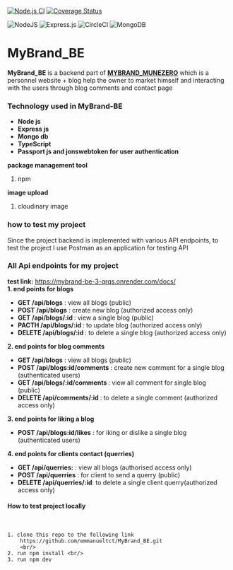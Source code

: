   [![Node.js CI](https://github.com/emmanueltct/MyBrand_BE/actions/workflows/testing.yml/badge.svg)](https://github.com/emmanueltct/MyBrand_BE/actions/workflows/testing.yml) [![Coverage Status](https://coveralls.io/repos/github/emmanueltct/MyBrand_BE/badge.svg?branch=ft-be-mybrand)](https://coveralls.io/github/emmanueltct/MyBrand_BE?branch=ft-be-mybrand)

![NodeJS](https://img.shields.io/badge/node.js-6DA55F?style=for-the-badge&logo=node.js&logoColor=white) ![Express.js](https://img.shields.io/badge/express.js-%23404d59.svg?style=for-the-badge&logo=express&logoColor=%2361DAFB) ![CircleCI](https://img.shields.io/badge/circle%20ci-%23161616.svg?style=for-the-badge&logo=circleci&logoColor=white)
 ![MongoDB](https://img.shields.io/badge/MongoDB-%234ea94b.svg?style=for-the-badge&logo=mongodb&logoColor=white) 


# MyBrand_BE
<b>MyBrand_BE</b> is a backend part of <a href="https://emmanueltct.github.io/MYBRAND_MUNEZERO/index.html"> <b>MYBRAND_MUNEZERO</b></a> which is a personnel website + blog help the owner to market himself and interacting with the users through blog comments and contact page

### Technology used in MyBrand-BE
<ul>
    <li><b>Node js</b></li>
    <li><b>Express js</b></li>
    <li><b>Mongo db</b></li>
    <li><b>TypeScript</b></li>
    <li><b>Passport js and jonswebtoken for user authentication</b></li>
</ul>
<b> package management tool</b>
    <ol><li>npm</l></ol>
<b> image upload </b>
    <ol><li>cloudinary image</l></ol>
   
### how to test my project
Since the project backend is implemented with various API endpoints, to test the project I use Postman as an application for testing API

### All Api endpoints for my project
 <b>test link:</b>
 https://mybrand-be-3-qrqs.onrender.com/docs/
 <br/>
<b>1. end points for blogs</b>
<ul>
    <li><b>GET /api/blogs</b> : view all blogs (public)</li>
    <li><b>POST /api/blogs</b> : create new blog (authorized access only)</li>
    <li><b>GET /api/blogs/:id </b>: view a single blog (public)</li>
    <li><b>PACTH /api/blogs/:id </b>: to update blog (authorized access only)</li>
    <li><b>DELETE /api/blogs/:id </b> : to delete a single blog (authorized access only)</li>
</ul>
<b>2. end points for blog comments</b>
<ul>
    <li><b>GET /api/blogs</b> : view all blogs (public)</li>
    <li><b>POST /api/blogs:id/comments</b> : create new comment for a single blog (authenticated users)</li>
    <li><b>GET /api/blogs/:id/comments </b> : view all comment for single blog (public)</li>
    <li><b>DELETE /api/comments/:id </b> : to delete a single comment (authorized access only)</li>
</ul>
<b>3. end points for liking a blog </b> 
<ul>
    <li><b>POST /api/blogs:id/likes</b> :  for iking or dislike a single blog (authenticated users)</li>
</ul>
<b>4. end points for clients contact (querries)</b>
<ul>
    <li><b>GET /api/querries:</b> : view all blogs (authorised access only)</li>
    <li><b>POST /api/querries</b> : for client to send a querry (public)</li>
    <li><b>DELETE /api/querries/:id</b>: to delete a single client querry(authorized access only)</li>
</ul>

<h4>How to test project locally</h4><br/>

    1. clone this repo to the following link 
        https://github.com/emmanueltct/MyBrand_BE.git
        <br/>
    2. run npm install <br/>
    3. run npm dev




